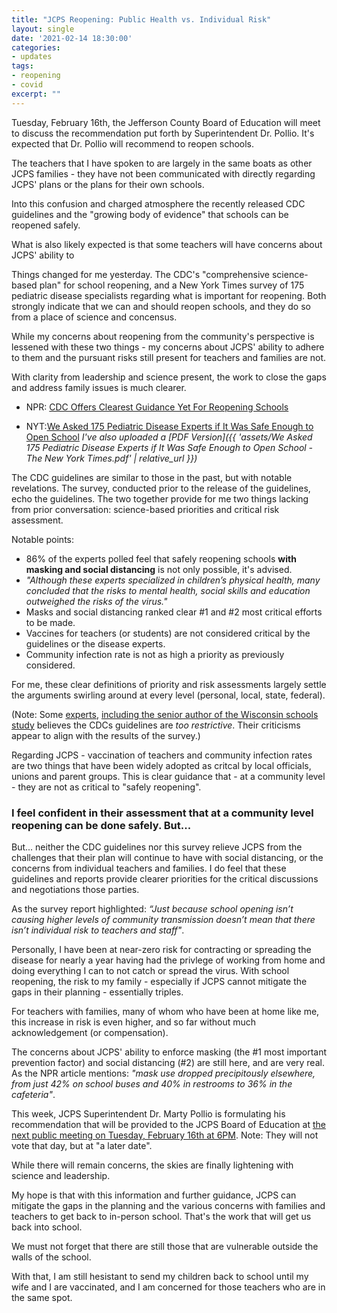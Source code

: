 ```yaml
---
title: "JCPS Reopening: Public Health vs. Individual Risk"
layout: single
date: '2021-02-14 18:30:00'
categories:
- updates
tags:
- reopening
- covid
excerpt: "" 
---
```


Tuesday, February 16th, the Jefferson County Board of Education will meet to discuss the recommendation put forth by Superintendent Dr. Pollio. It's expected that Dr. Pollio will recommend to reopen schools.

The teachers that I have spoken to are largely in the same boats as other JCPS families - they have not been communicated with directly regarding JCPS' plans or the plans for their own schools.

Into this confusion and charged atmosphere the recently released CDC guidelines and  the "growing body of evidence" that schools can be reopened safely.



What is also likely expected is that some teachers will have concerns about JCPS' ability to 

Things changed for me yesterday. The CDC's "comprehensive science-based plan" for school reopening, and a New York Times survey of 175 pediatric disease specialists regarding what is important for reopening. Both strongly indicate that we can and should reopen schools, and they do so from a place of science and concensus.

While my concerns about reopening from the community's perspective is lessened with these two things - my concerns about JCPS' ability to adhere to them and the pursuant risks still present for teachers and families are not. 

With clarity from leadership and science present, the work to close the gaps and address family issues is much clearer.

- NPR: [CDC Offers Clearest Guidance Yet For Reopening Schools](https://www.npr.org/2021/02/12/967033554/cdc-offers-clearest-guidance-yet-for-reopening-schools)

- NYT:[We Asked 175 Pediatric Disease Experts if It Was Safe Enough to Open School](https://www.nytimes.com/2021/02/11/upshot/schools-reopening-coronavirus-experts.html?referringSource=articleShare) _I've also uploaded a [PDF Version]({{ 'assets/We Asked 175 Pediatric Disease Experts if It Was Safe Enough to Open School - The New York Times.pdf' | relative_url }})_

The CDC guidelines are similar to those in the past, but with notable revelations. The survey, conducted prior to the release of the guidelines, echo the guidelines. The two together provide for me two things lacking from prior conversation: science-based priorities and critical risk assessment. 

Notable points:
- 86% of the experts polled feel that safely reopening schools **with masking and social distancing** is not only possible, it's advised. 
- _"Although these experts specialized in children’s physical health, many concluded that the risks to mental health, social skills and education outweighed the risks of the virus."_
- Masks and social distancing ranked clear #1 and #2 most critical efforts to be made.
- Vaccines for teachers (or students) are not considered critical by the guidelines or the disease experts.
- Community infection rate is not as high a priority as previously considered.

For me, these clear definitions of priority and risk assessments largely settle the arguments swirling around at every level (personal, local, state, federal).

(Note: Some [experts](https://twitter.com/monicagandhi9/status/1360678712010678273?s=21), [including the senior author of the Wisconsin schools study](https://twitter.com/katetaylornyt/status/1360325042014404611?s=21) believes the CDCs guidelines are _too restrictive_. Their criticisms appear to align with the results of the survey.)

Regarding JCPS - vaccination of teachers and community infection rates are two things that have been widely adopted as critcal by local officials, unions and parent groups. This is clear guidance that - at a community level - they are not as critical to "safely reopening".

### I feel confident in their assessment that at a community level reopening can be done safely. But... ###

But... neither the CDC guidelines nor this survey relieve JCPS from the challenges that their plan will continue to have with social distancing, or the concerns from individual teachers and families. I do feel that these guidelines and reports provide clearer priorities for the critical discussions and negotiations those parties. 

As the survey report highlighted: _“Just because school opening isn’t causing higher levels of community transmission doesn’t mean that there isn’t individual risk to teachers and staff"_. 

Personally, I have been at near-zero risk for contracting or spreading the disease for nearly a year having had the privlege of working from home and doing everything I can to not catch or spread the virus. With school reopening, the risk to my family - especially if JCPS cannot mitigate the gaps in their planning - essentially triples. 

For teachers with families, many of whom who have been at home like me, this increase in risk is even higher, and so far without much acknowledgement (or compensation).

The concerns about JCPS' ability to enforce masking (the #1 most important prevention factor) and social distancing (#2) are still here, and are very real. As the NPR article mentions: _"mask use dropped precipitously elsewhere, from just 42% on school buses and 40% in restrooms to 36% in the cafeteria"_.

This week, JCPS Superintendent Dr. Marty Pollio is formulating his recommendation that will be provided to the JCPS Board of Education at [the next public meeting on Tuesday, February 16th at 6PM](https://www.jefferson.kyschools.us/about/leadership/board-education). Note: They will not vote that day, but at "a later date".

While there will remain concerns, the skies are finally lightening with science and leadership.

My hope is that with this information and further guidance, JCPS can mitigate the gaps in the planning and the various concerns with families and teachers to get back to in-person school. That's the work that will get us back into school. 

We must not forget that there are still those that are vulnerable outside the walls of the school.

With that, I am still hesistant to send my children back to school until my wife and I are vaccinated, and I am concerned for those teachers who are in the same spot. 



